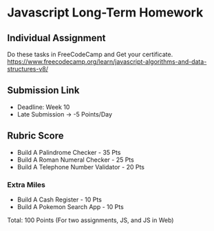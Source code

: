 # Javascript Long-Term Homework
## Individual Assignment

Do these tasks in FreeCodeCamp and Get your certificate. 
https://www.freecodecamp.org/learn/javascript-algorithms-and-data-structures-v8/

## Submission Link
- Deadline: Week 10
- Late Submission -> -5 Points/Day

## Rubric Score
- Build A Palindrome Checker - 35 Pts
- Build A Roman Numeral Checker - 25 Pts
- Build A Telephone Number Validator - 20 Pts
### Extra Miles
- Build A Cash Register - 10 Pts
- Build A Pokemon Search App - 10 Pts

Total: 100 Points (For two assignments, JS, and JS in Web)
